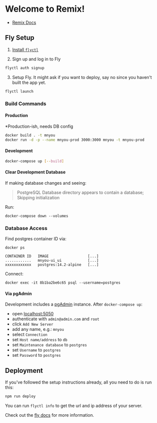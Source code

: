 # Welcome to Remix!

- [Remix Docs](https://remix.run/docs)

## Fly Setup

1. [Install `flyctl`](https://fly.io/docs/getting-started/installing-flyctl/)

2. Sign up and log in to Fly

```sh
flyctl auth signup
```

3. Setup Fly. It might ask if you want to deploy, say no since you haven't built the app yet.

```sh
flyctl launch
```

### Build Commands

#### Production

*Production-ish, needs DB config

```sh
docker build . -t mnyou
docker run -d -p --name mnyou-prod 3000:3000 mnyou -t mnyou-prod
```

#### Development

```sh
docker-compose up [--build]
```

#### Clear Development Database

If making database changes and seeing:

> PostgreSQL Database directory appears to contain a database; Skipping initialization

Run:

```
docker-compose down --volumes
```

### Database Access

Find postgres container ID via:

```
docker ps

CONTAINER ID   IMAGE                  [...]
............   mnyou-ui_ui            [...]
xxxxxxxxxxxx   postgres:14.2-alpine   [...]
```

Connect:

```
docker exec -it 8b1ba2be6c65 psql --username=postgres
```

#### Via pgAdmin

Development includes a [pgAdmin](https://www.pgadmin.org) instance. After `docker-compose up`:

- open [localhost:5050](http://localhost:5050)
- authenticate with `admin@admin.com` and `root`
- click `Add New Server`
- add any name, e.g.: `mnyou`
- select `Connection`
- set `Host name/address` to `db`
- set `Maintenance database` to `postgres`
- set `Username` to `postgres`
- set `Password` to `postgres`

## Deployment

If you've followed the setup instructions already, all you need to do is run this:

```sh
npm run deploy
```

You can run `flyctl info` to get the url and ip address of your server.

Check out the [fly docs](https://fly.io/docs/getting-started/node/) for more information.
